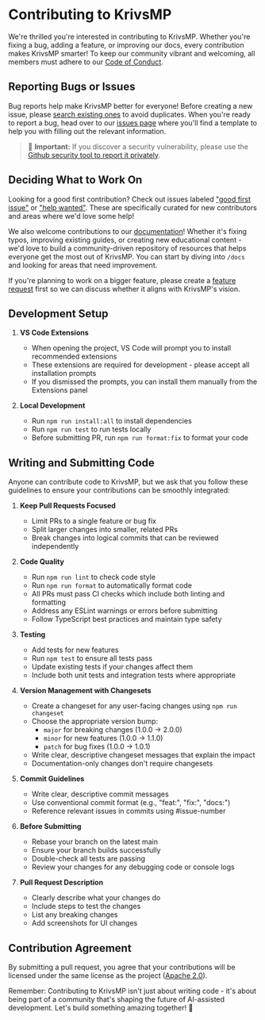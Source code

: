 # Contributing to KrivsMP

We're thrilled you're interested in contributing to KrivsMP. Whether you're fixing a bug, adding a feature, or improving our docs, every contribution makes KrivsMP smarter! To keep our community vibrant and welcoming, all members must adhere to our [Code of Conduct](CODE_OF_CONDUCT.md).

## Reporting Bugs or Issues

Bug reports help make KrivsMP better for everyone! Before creating a new issue, please [search existing ones](https://github.com/KrivsMP/.github/issues) to avoid duplicates. When you're ready to report a bug, head over to our [issues page](https://github.com/KrivsMP/.github/issues/new/choose) where you'll find a template to help you with filling out the relevant information.

<blockquote class='warning-note'>
     🔐 <b>Important:</b> If you discover a security vulnerability, please use the <a href="https://github.com/KrivsMP/KrivsMP/security/advisories/new">Github security tool to report it privately</a>.
</blockquote>

## Deciding What to Work On

Looking for a good first contribution? Check out issues labeled ["good first issue"](https://github.com/KrivsMP/.github/labels/good%20first%20issue) or ["help wanted"](https://github.com/KrivsMP/.github/labels/help%20wanted). These are specifically curated for new contributors and areas where we'd love some help!

We also welcome contributions to our [documentation](https://github.com/KrivsMP/.github/tree/main/docs)! Whether it's fixing typos, improving existing guides, or creating new educational content - we'd love to build a community-driven repository of resources that helps everyone get the most out of KrivsMP. You can start by diving into `/docs` and looking for areas that need improvement.

If you're planning to work on a bigger feature, please create a [feature request](https://github.com/KrivsMP/.github/discussions/categories/feature-requests?discussions_q=is%3Aopen+category%3A%22Feature+Requests%22+sort%3Atop) first so we can discuss whether it aligns with KrivsMP's vision.

## Development Setup

1. **VS Code Extensions**

   - When opening the project, VS Code will prompt you to install recommended extensions
   - These extensions are required for development - please accept all installation prompts
   - If you dismissed the prompts, you can install them manually from the Extensions panel

2. **Local Development**
   - Run `npm run install:all` to install dependencies
   - Run `npm run test` to run tests locally
   - Before submitting PR, run `npm run format:fix` to format your code

## Writing and Submitting Code

Anyone can contribute code to KrivsMP, but we ask that you follow these guidelines to ensure your contributions can be smoothly integrated:

1. **Keep Pull Requests Focused**

   - Limit PRs to a single feature or bug fix
   - Split larger changes into smaller, related PRs
   - Break changes into logical commits that can be reviewed independently

2. **Code Quality**

   - Run `npm run lint` to check code style
   - Run `npm run format` to automatically format code
   - All PRs must pass CI checks which include both linting and formatting
   - Address any ESLint warnings or errors before submitting
   - Follow TypeScript best practices and maintain type safety

3. **Testing**

   - Add tests for new features
   - Run `npm test` to ensure all tests pass
   - Update existing tests if your changes affect them
   - Include both unit tests and integration tests where appropriate

4. **Version Management with Changesets**

   - Create a changeset for any user-facing changes using `npm run changeset`
   - Choose the appropriate version bump:
     - `major` for breaking changes (1.0.0 → 2.0.0)
     - `minor` for new features (1.0.0 → 1.1.0)
     - `patch` for bug fixes (1.0.0 → 1.0.1)
   - Write clear, descriptive changeset messages that explain the impact
   - Documentation-only changes don't require changesets

5. **Commit Guidelines**

   - Write clear, descriptive commit messages
   - Use conventional commit format (e.g., "feat:", "fix:", "docs:")
   - Reference relevant issues in commits using #issue-number

6. **Before Submitting**

   - Rebase your branch on the latest main
   - Ensure your branch builds successfully
   - Double-check all tests are passing
   - Review your changes for any debugging code or console logs

7. **Pull Request Description**
   - Clearly describe what your changes do
   - Include steps to test the changes
   - List any breaking changes
   - Add screenshots for UI changes

## Contribution Agreement

By submitting a pull request, you agree that your contributions will be licensed under the same license as the project ([Apache 2.0](LICENSE)).

Remember: Contributing to KrivsMP isn't just about writing code - it's about being part of a community that's shaping the future of AI-assisted development. Let's build something amazing together! 🚀
